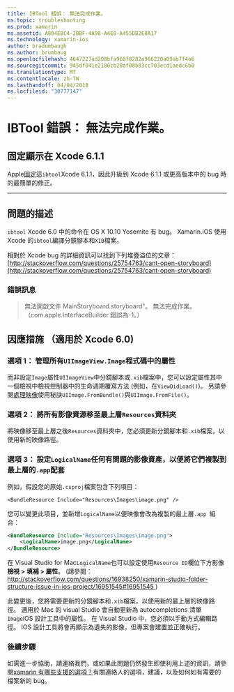 ```yaml
---
title: IBTool 錯誤： 無法完成作業。
ms.topic: troubleshooting
ms.prod: xamarin
ms.assetid: A804EBC4-2BBF-4A98-A4E8-A455DB2E8A17
ms.technology: xamarin-ios
author: bradumbaugh
ms.author: brumbaug
ms.openlocfilehash: 4647227ad208bfa968f8282a966220a09ab7f4a6
ms.sourcegitcommit: 945df041e2180cb20af08b83cc703ecd1aedc6b0
ms.translationtype: MT
ms.contentlocale: zh-TW
ms.lasthandoff: 04/04/2018
ms.locfileid: "30777147"
---
```

# <a name="ibtool-error-the-operation-couldnt-be-completed"></a>IBTool 錯誤： 無法完成作業。

## <a name="fixed-in-xcode-611"></a>固定顯示在 Xcode 6.1.1

Apple[固定](https://developer.apple.com/library/content/documentation/Xcode/Conceptual/RN-Xcode-Archive/Chapters/xc6_release_notes.html#//apple_ref/doc/uid/TP40016994-CH4-SW1)這`ibtool`Xcode 6.1.1，因此升級到 Xcode 6.1.1 或更高版本中的 bug 時的最簡單的修正。

* * *

## <a name="description-of-the-problem"></a>問題的描述

`ibtool` Xcode 6.0 中的命令在 OS X 10.10 Yosemite 有 bug。 Xamarin.iOS 使用 Xcode 的`ibtool`編譯分鏡腳本和`XIB`檔案。

相對於 Xcode bug 的詳細資訊可以找到下列堆疊溢位的文章： [http://stackoverflow.com/questions/25754763/cant-open-storyboard](http://stackoverflow.com/questions/25754763/cant-open-storyboard)

### <a name="error-message"></a>錯誤訊息

> 無法開啟文件 MainStoryboard.storyboard"。 無法完成作業。 （com.apple.InterfaceBuilder 錯誤為-1。）

## <a name="workarounds-for-xcode-60"></a>因應措施 （適用於 Xcode 6.0)

### <a name="option-1-manage-all-uiimageviewimage-properties-in-code"></a>選項 1： 管理所有`UIImageView.Image`程式碼中的屬性

而非設定`Image`屬性`UIImageView`中分鏡腳本或`.xib`檔案中，您可以設定屬性其中一個檢視中檢視控制器中的生命週期覆寫方法 (例如，在`ViewDidLoad()`)。 另請參閱[處理映像](~/ios/app-fundamentals/images-icons/index.md)使用秘訣`UIImage.FromBundle()`與`UIImage.FromFile()`。

### <a name="option-2-move-all-of-the-image-resources-to-the-top-level-resources-folder"></a>選項 2： 將所有影像資源移至最上層`Resources`資料夾

將映像移至最上層之後`Resources`資料夾中，您必須更新分鏡腳本和`.xib`檔案，以使用新的映像路徑。

### <a name="option-3-set-the-logicalname-for-any-problematic-image-assets-so-they-are-copied-to-the-top-level-of-theapp-bundle"></a>選項 3： 設定`LogicalName`任何有問題的影像資產，以便將它們複製到最上層的`.app`配套

例如，假設您的原始`.csproj`檔案包含下列項目：

`<BundleResource Include="Resources\Images\image.png" />`

您可以變更此項目，並新增`LogicalName`以便映像會改為複製的最上層`.app `組合：

```xml
<BundleResource Include="Resources\Images\image.png">
    <LogicalName>image.png</LogicalName>
</BundleResource>
```

在 Visual Studio for Mac`LogicalName`也可以設定使用`Resource ID`欄位下方影像**檢視 > 填補 > 屬性**。 (請參閱： [ http://stackoverflow.com/questions/16938250/xamarin-studio-folder-structure-issue-in-ios-project/16951545#16951545 ](http://stackoverflow.com/questions/16938250/xamarin-studio-folder-structure-issue-in-ios-project/16951545#16951545))

此變更後，您將需要更新的分鏡腳本和`.xib`檔案，以使用新的最上層的映像路徑。 適用於 Mac 的 visual Studio 會自動更新為 autocompletions 清單`Image`iOS 設計工具中的屬性。 在 Visual Studio 中，您必須以手動方式編輯路徑。 IOS 設計工具將會再顯示為遺失的影像，但專案會建置並正確執行。

### <a name="next-steps"></a>後續步驟

如需進一步協助，請連絡我們，或如果此問題仍然發生即使利用上述的資訊，請參閱[xamarin 有哪些支援的選項？](~/cross-platform/troubleshooting/support-options.md)有關連絡人的選項，建議，以及如何如有需要的檔案新的 bug。 

